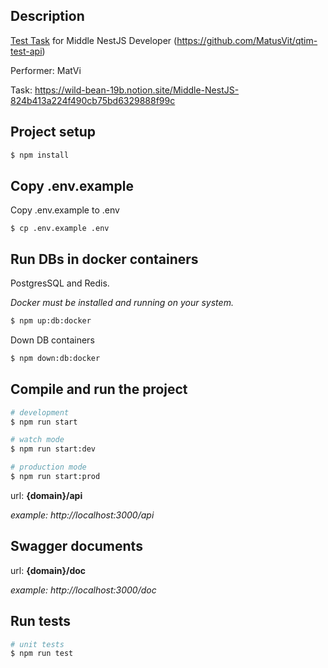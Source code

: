 ## Description

[Test Task](https://github.com/MatusVit/qtim-test-api) for Middle NestJS Developer
(https://github.com/MatusVit/qtim-test-api)

Performer: MatVi

Task: https://wild-bean-19b.notion.site/Middle-NestJS-824b413a224f490cb75bd6329888f99c

## Project setup

```bash
$ npm install
```

## Copy .env.example

Copy .env.example to .env

```
$ cp .env.example .env
```

## Run DBs in docker containers

PostgresSQL and Redis.

_Docker must be installed and running on your system._

```bash
$ npm up:db:docker
```

Down DB containers

```bash
$ npm down:db:docker
```

## Compile and run the project

```bash
# development
$ npm run start

# watch mode
$ npm run start:dev

# production mode
$ npm run start:prod
```

url: **{domain}/api**

_example: http://localhost:3000/api_

## Swagger documents

url: **{domain}/doc**

_example: http://localhost:3000/doc_

## Run tests

```bash
# unit tests
$ npm run test
```
